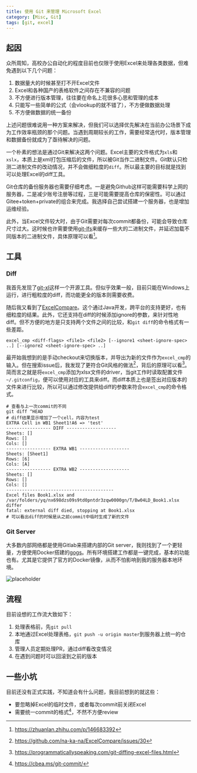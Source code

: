```yaml
---
title: 使用 Git 来管理 Microsoft Excel
category: [Misc, Git]
tags: [git, excel]
---
```


## 起因

众所周知，高校办公自动化的程度目前也仅限于使用Excel来处理各类数据，但难免遇到以下几个问题：

1. 数据量大的时候甚至打不开Excel文件
2. Excel和各种国产的表格软件之间存在不兼容的问题
3. 不方便进行版本管理，往往要在命名上花很多心思和管理的成本
4. 只能写一些简单的公式（会vlookup的就不错了），不方便做数据处理
5. 不方便做数据的统一备份

上述问题很难说用一种方案来解决，但我们可以选择优先解决在当前办公场景下成为工作效率瓶颈的那个问题。当遇到周期较长的工作，需要经常迭代时，版本管理和数据备份就成为了亟待解决的问题。

一个朴素的想法是通过Git来解决这两个问题。Excel主要的文件格式为`xls`和`xslx`，本质上是xml打包压缩后的文件，所以被Git当作二进制文件。Git默认只检测二进制文件的改动情况，并不会做细粒度的`diff`。所以最主要的目标就是找到可以处理Excel的diff工具。

Git仓库的备份服务器也需要仔细考虑。一是避免Github这样可能需要科学上网的服务器，二是减少账号注册等过程，三是可能需要提高仓库的保密性。可以通过Gitee+token+private的组合来完成。我选择自己尝试搭建一个服务器，也是增加运维经验。

此外，当Excel文件较大时，由于Git需要对每次commit都备份，可能会导致仓库尺寸过大。这时候也许需要使用[git-lfs](https://github.com/git-lfs/git-lfs)来缓存一些大的二进制文件，并延迟加载不同版本的二进制文件，具体原理可以看[^git-lfs]。

## 工具

### Diff

我首先发现了[git-xl](https://github.com/xlwings/git-xl)这样一个开源工具。但似乎效果一般，目前只能在Windows上运行，进行粗粒度的diff，而功能更全的版本则需要收费。

随后我又看到了[ExcelCompare](https://github.com/na-ka-na/ExcelCompare)。这个通过Java开发，跨平台的支持更好，也有细粒度的结果。此外，它还支持在diff的时候添加ignore的参数，来针对性地diff。但不方便的地方是只支持两个文件之间的比较，和`git diff`的命令格式有一些差距。

```console
excel_cmp <diff-flags> <file1> <file2> [--ignore1 <sheet-ignore-spec> ..] [--ignore2 <sheet-ignore-spec> ..]
```

最开始我想到的是手动checkout来切换版本，并导出为新的文件作为`excel_cmp`的输入。但在搜索issue后，我发现了更符合Git风格的做法[^issue]，背后的原理可以看[^git-diff]。简而言之就是将`excel_cmp`添加为xlsx文件的driver，当git工作时读取配置文件`~/.gitconfig`，便可以使用对应的工具来diff。而diff本质上也是签出对应版本的文件来进行比较，所以可以通过修改提供给diff的参数来符合`excel_cmp`的命令格式。

```console
# 查看与上一次commit的不同
git diff ^HEAD
# diff结果显示增加了一个cell，内容为test
EXTRA Cell in WB1 Sheet1!A6 => 'test'
----------------- DIFF -------------------
Sheets: []
Rows: []
Cols: []
----------------- EXTRA WB1 -------------------
Sheets: [Sheet1]
Rows: [6]
Cols: [A]
----------------- EXTRA WB2 -------------------
Sheets: []
Rows: []
Cols: []
-----------------------------------------
Excel files Book1.xlsx and /var/folders/yq/nx698dzs09s9td0pntdr3zqw0000gn/T/Bw04LD_Book1.xlsx differ
fatal: external diff died, stopping at Book1.xlsx
# 可以看出diff的时候是从之前commit中临时生成了新的文件
```

### Git Server

大多数内部网络都是使用Gitlab来搭建内部的Git server，我则找到了一个更轻量，方便使用Docker搭建的[gogs](https://github.com/gogs/gogs)。所有环境搭建工作都是一键完成，基本的功能也有。尤其是它提供了官方的Docker镜像，从而不怕影响到我的服务器本地环境。

![placeholder](https://s2.loli.net/2022/05/29/5SzPt1WNbvJRkTp.png)

## 流程

目前设想的工作流大致如下：

1. 处理表格前，先`git pull`
2. 本地通过Excel处理表格，`git push -u origin master`到服务器上统一的仓库
3. 管理人员定期处理PR，通过diff看改变情况
4. 在遇到问题时可以回滚到之前的版本

## 一些小坑

目前还没有正式实践，不知道会有什么问题，我目前想到的就这些：

* 要忽略掉Excel的临时文件，或者每次commit前关闭Excel
* 需要统一commit的格式[^commit]，不然不方便review

[^git-lfs]: https://zhuanlan.zhihu.com/p/146683392
[^issue]: https://github.com/na-ka-na/ExcelCompare/issues/30
[^git-diff]: https://programmaticallyspeaking.com/git-diffing-excel-files.html
[^commit]: https://cbea.ms/git-commit/

